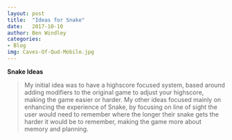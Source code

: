 ```yaml
---
layout: post
title:  "Ideas for Snake"
date:   2017-10-10
author: Ben Windley
categories: 
- Blog
img: Caves-Of-Qud-Mobile.jpg
---
```


<b>Snake Ideas</b>  <!--more-->

>My initial idea was to have a highscore focused system, based around adding modifiers to the original game to adjust your highscore, making the game easier or harder.
>My other ideas focused mainly on enhancing the experience of Snake, by focusing on line of sight the user would need to remember where the longer their snake gets the harder it would be to remember, making the game more about memory and planning.
